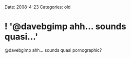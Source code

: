 Date: 2008-4-23
Categories: old

# ! '@davebgimp ahh... sounds quasi...'

@davebgimp ahh... sounds quasi pornographic?
